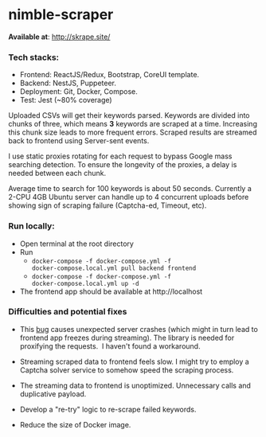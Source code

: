 # nimble-scraper
**Available at**: http://skrape.site/

### Tech stacks:
- Frontend: ReactJS/Redux, Bootstrap, CoreUI template.
- Backend: NestJS, Puppeteer.
- Deployment: Git, Docker, Compose.
- Test: Jest (~80% coverage)

Uploaded CSVs will get their keywords parsed. Keywords are divided into chunks of three, which means **3** keywords are scraped at a time. Increasing this chunk size leads to more frequent errors. Scraped results are streamed back to frontend using Server-sent events.

I use static proxies rotating for each request to bypass Google mass searching detection. To ensure the longevity of the proxies, a delay is needed between each chunk.

Average time to search for 100 keywords is about 50 seconds. Currently a 2-CPU 4GB Ubuntu server can handle up to 4 concurrent uploads before showing sign of scraping failure (Captcha-ed, Timeout, etc).

### Run locally: 

- Open terminal at the root directory
- Run 
    - <code>docker-compose -f docker-compose.yml -f docker-compose.local.yml pull backend frontend </code>
    - <code>docker-compose -f docker-compose.yml -f docker-compose.local.yml up -d </code>
- The frontend app should be available at http://localhost

### Difficulties and potential fixes
- This [bug](https://github.com/Cuadrix/puppeteer-page-proxy/issues/76) causes unexpected server crashes (which might in turn lead to frontend app freezes during streaming). The library is needed for proxifying the requests.  I haven't found a workaround.

- Streaming scraped data to frontend feels slow. I might try to employ a Captcha solver service to somehow speed the scraping process.

- The streaming data to frontend is unoptimized. Unnecessary calls and duplicative payload.

- Develop a "re-try" logic to re-scrape failed keywords.

- Reduce the size of Docker image.
